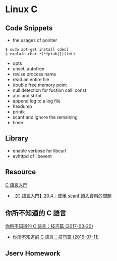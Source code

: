 # Linux C

## Code Snippets

- the usages of pointer

```
$ sudo apt-get install cdecl
$ explain char *(*fptab[])(int)
```
- opts
- unset, autofree
- revise process name
- read an entire file
- double free memory point
- null detection for fuction call: const
- atoi and strtol
- append log to a log file
- hexdump
- printk
- scanf and ignore the remaining
- timer

## Library

- enable verbose for libcurl
- evhttpd of libevent

## Resource


[C 語言入門](https://www.youtube.com/playlist?list=PLY_qIufNHc293YnIjVeEwNDuqGo8y2Emx)

- [【C 語言入門】20.4 - 使用 scanf 讀入資料的問題](https://www.youtube.com/watch?v=my-0xCJNgoM&ab_channel=FeisStudio)

## 你所不知道的 C 語言

[你所不知道的 C 語言：技巧篇 (2017-03-20)](https://www.youtube.com/watch?v=H4Efd9zN00A&ab_channel=.GUTS)

- [你所不知道的 C 語言：技巧篇 (2019-07-11)](https://www.youtube.com/watch?v=lUFdjk8Nmbg&ab_channel=.GUTS)

## Jserv Homework